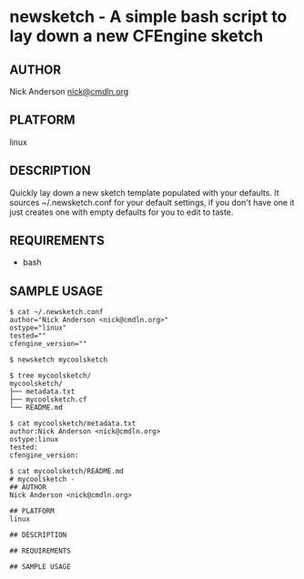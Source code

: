 # newsketch - A simple bash script to lay down a new CFEngine sketch
## AUTHOR
Nick Anderson <nick@cmdln.org>

## PLATFORM
linux

## DESCRIPTION
Quickly lay down a new sketch template populated with your defaults.
It sources ~/.newsketch.conf for your default settings, if you don't
have one it just creates one with empty defaults for you to edit to taste.

## REQUIREMENTS
* bash

## SAMPLE USAGE
    $ cat ~/.newsketch.conf
    author="Nick Anderson <nick@cmdln.org>"
    ostype="linux"
    tested=""
    cfengine_version=""

    $ newsketch mycoolsketch

    $ tree mycoolsketch/
    mycoolsketch/
    ├── metadata.txt
    ├── mycoolsketch.cf
    └── README.md

    $ cat mycoolsketch/metadata.txt 
    author:Nick Anderson <nick@cmdln.org>
    ostype:linux
    tested:
    cfengine_version:

    $ cat mycoolsketch/README.md 
    # mycoolsketch - 
    ## AUTHOR
    Nick Anderson <nick@cmdln.org>

    ## PLATFORM
    linux

    ## DESCRIPTION

    ## REQUIREMENTS

    ## SAMPLE USAGE

